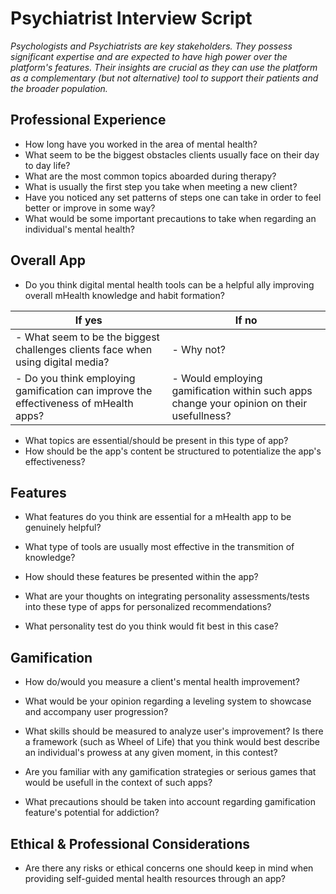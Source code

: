 # Psychiatrist Interview Script
*Psychologists and Psychiatrists are key stakeholders. They possess significant expertise and are expected to have high power over the platform's features. Their insights are crucial as they can use the platform as a complementary (but not alternative) tool to support their patients and the broader population.*

## Professional Experience
- How long have you worked in the area of mental health? 
- What seem to be the biggest obstacles clients usually face on their day to day life?
- What are the most common topics aboarded during therapy?
- What is usually the first step you take when meeting a new client?
- Have you noticed any set patterns of steps one can take in order to feel better or improve in some way?
- What would be some important precautions to take when regarding an individual's mental health?

## Overall App
- Do you think digital mental health tools can be a helpful ally improving overall mHealth knowledge and habit formation?

| If yes | If no  |
| ------ | ------ | 
| - What seem to be the biggest challenges clients face when using digital media? | - Why not? |
| - Do you think employing gamification can improve the effectiveness of mHealth apps? | - Would employing gamification within such apps change your opinion on their usefullness? |

- What topics are essential/should be present in this type of app?
- How should be the app's content be structured to potentialize the app's effectiveness?


## Features
- What features do you think are essential for a mHealth app to be genuinely helpful?
- What type of tools are usually most effective in the transmition of knowledge?
- How should these features be presented within the app?

- What are your thoughts on integrating personality assessments/tests into these type of apps for personalized recommendations?
- What personality test do you think would fit best in this case?


## Gamification
- How do/would you measure a client's mental health improvement?
- What would be your opinion regarding a leveling system to showcase and accompany user progression?
- What skills should be measured to analyze user's improvement? Is there a framework (such as Wheel of Life) that you think would best describe an individual's prowess at any given moment, in this contest?

- Are you familiar with any gamification strategies or serious games that would be usefull in the context of such apps?
- What precautions should be taken into account regarding gamification feature's potential for addiction? 


## Ethical & Professional Considerations
- Are there any risks or ethical concerns one should keep in mind when providing self-guided mental health resources through an app?